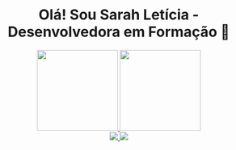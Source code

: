 <div>
  
  <h1 align="center">
    Olá! Sou Sarah Letícia - Desenvolvedora em Formação 🚀
  </h1>
  
</div>

<div align="center">
  <a href="https://github.com/SarahLeticiaFreire">
    <img height="160em" src="https://github-readme-stats.vercel.app/api?username=SarahLeticiaFreire&show_icons=true&theme=dracula&include_all_commits=true&count_private=true"/>
    <img height="160em" src="https://github-readme-stats.vercel.app/api/top-langs/?username=SarahLeticiaFreire&layout=compact&langs_count=7&theme=dracula"/>
  </a>
</div>

<div align="center">
  <a href="https://www.linkedin.com/in/sarah-letícia-36a93422a/" target="_blank">
    <img src="https://img.shields.io/badge/-LinkedIn-%230077B5?style=for-the-badge&logo=linkedin&logoColor=white" target="_blank">
  </a>
  <a href="mailto:sarinhafreire03@gmail.com">
    <img src="https://img.shields.io/badge/-Gmail-%23333?style=for-the-badge&logo=gmail&logoColor=pink" target="_blank">
  </a>
</div>

